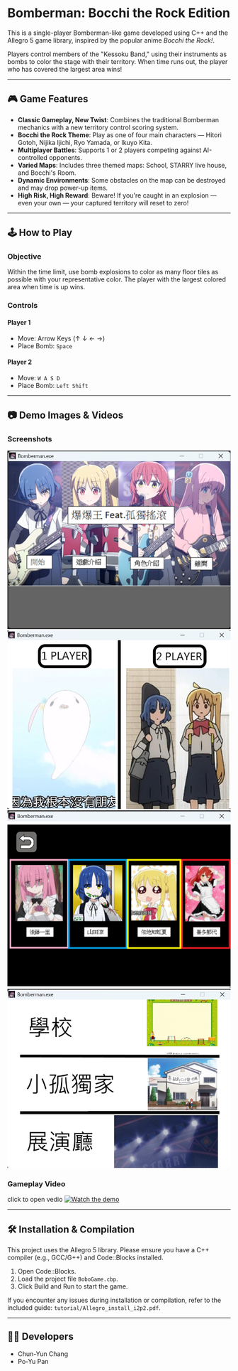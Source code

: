 # Bomberman: Bocchi the Rock Edition

This is a single-player Bomberman-like game developed using C++ and the Allegro 5 game library, inspired by the popular anime *Bocchi the Rock!*.

Players control members of the "Kessoku Band," using their instruments as bombs to color the stage with their territory. When time runs out, the player who has covered the largest area wins!

---

## 🎮 Game Features

* **Classic Gameplay, New Twist**: Combines the traditional Bomberman mechanics with a new territory control scoring system.
* **Bocchi the Rock Theme**: Play as one of four main characters — Hitori Gotoh, Nijika Ijichi, Ryo Yamada, or Ikuyo Kita.
* **Multiplayer Battles**: Supports 1 or 2 players competing against AI-controlled opponents.
* **Varied Maps**: Includes three themed maps: School, STARRY live house, and Bocchi's Room.
* **Dynamic Environments**: Some obstacles on the map can be destroyed and may drop power-up items.
* **High Risk, High Reward**: Beware! If you're caught in an explosion — even your own — your captured territory will reset to zero!

---

## 🕹️ How to Play

### Objective

Within the time limit, use bomb explosions to color as many floor tiles as possible with your representative color. The player with the largest colored area when time is up wins.

### Controls

#### Player 1

* Move: Arrow Keys (↑ ↓ ← →)
* Place Bomb: `Space`

#### Player 2

* Move: `W A S D`
* Place Bomb: `Left Shift`

---

## 📷 Demo Images & Videos

### Screenshots

![Screenshot 1](images/image1.png)
![Screenshot 2](images/image2.png)
![Screenshot 3](images/image3.png)
![Screenshot 4](images/image4.png)


### Gameplay Video

click to open vedio
[![Watch the demo](https://img.youtube.com/vi/plwuGUrNsGw/0.jpg)](https://www.youtube.com/watch?v=plwuGUrNsGw)


---

## 🛠️ Installation & Compilation

This project uses the Allegro 5 library. Please ensure you have a C++ compiler (e.g., GCC/G++) and Code::Blocks installed.

1. Open Code::Blocks.
2. Load the project file `BoboGame.cbp`.
3. Click Build and Run to start the game.

If you encounter any issues during installation or compilation, refer to the included guide: `tutorial/Allegro_install_i2p2.pdf`.

---

## 👨‍💻 Developers

* Chun-Yun Chang
* Po-Yu Pan
